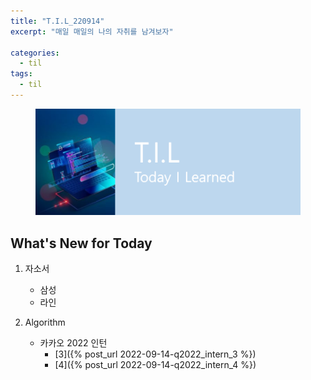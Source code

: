 ```yaml
---
title: "T.I.L_220914"
excerpt: "매일 매일의 나의 자취를 남겨보자"

categories:
  - til
tags:
  - til
---
```

<figure>
    <img src="/assets/images/til_image.png">
</figure>

## What's New for Today   
1. 자소서
    - 삼성
    - 라인

2. Algorithm
    - 카카오 2022 인턴
        - [3]({% post_url 2022-09-14-q2022_intern_3 %})
        - [4]({% post_url 2022-09-14-q2022_intern_4 %})




  




